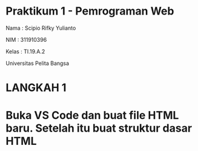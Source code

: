 # Praktikum 1 - Pemrograman Web
Nama  : Scipio Rifky Yulianto

NIM   : 311910396

Kelas : TI.19.A.2

Universitas Pelita Bangsa

# LANGKAH 1
# Buka VS Code dan buat file HTML baru. Setelah itu buat struktur dasar HTML

<!DOCTYPE html>
<html>
<head>
    <title>Tag HTML Dasar</title>
</head>
<body>

</body>
</html>
